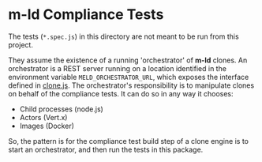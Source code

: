# **m-ld** Compliance Tests
The tests (`*.spec.js`) in this directory are not meant to be run from this project.

They assume the existence of a running 'orchestrator' of **m-ld** clones. An orchestrator is a REST server running on a location identified in the environment variable `MELD_ORCHESTRATOR_URL`, which exposes the interface defined in [clone.js](./clone.js). The orchestrator's responsibility is to manipulate clones on behalf of the compliance tests. It can do so in any way it chooses:
* Child processes (node.js)
* Actors (Vert.x)
* Images (Docker)

So, the pattern is for the compliance test build step of a clone engine is to start an orchestrator, and then run the tests in this package.
